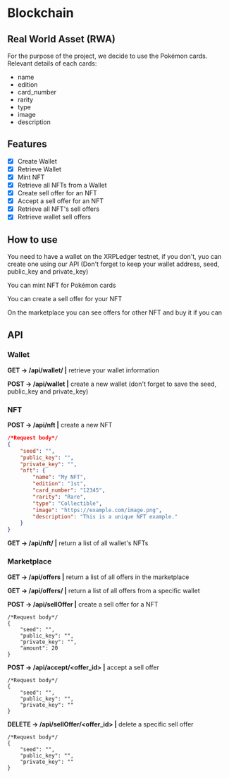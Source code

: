 # Blockchain

## Real World Asset (RWA)

For the purpose of the project, we decide to use the Pokémon cards.
Relevant details of each cards:
- name
- edition
- card_number
- rarity
- type
- image
- description

## Features
- [x] Create Wallet
- [x] Retrieve Wallet
- [x] Mint NFT
- [x] Retrieve all NFTs from a Wallet
- [x] Create sell offer for an NFT
- [x] Accept a sell offer for an NFT
- [x] Retrieve all NFT's sell offers
- [x] Retrieve wallet sell offers

## How to use

You need to have a wallet on the XRPLedger testnet, if you don't, yuo can create one using our API (Don't forget to keep your wallet address, seed, public_key and private_key)

You can mint NFT for Pokémon cards

You can create a sell offer for your NFT

On the marketplace you can see offers for other NFT and buy it if you can

## API

### Wallet
**GET -> /api/wallet/<wallet> |** retrieve your wallet information

**POST -> /api/wallet |** create a new wallet (don't forget to save the seed, public_key and private_key)

### NFT
**POST -> /api/nft |** create a new NFT
```json
/*Request body*/
{
    "seed": "",
    "public_key": "",
    "private_key": "",
    "nft": {
        "name": "My NFT",
        "edition": "1st",
        "card_number": "12345",
        "rarity": "Rare",
        "type": "Collectible",
        "image": "https://example.com/image.png",
        "description": "This is a unique NFT example."
    }
}
```
**GET -> /api/nft/<wallet> |** return a list of all wallet's NFTs

### Marketplace
**GET -> /api/offers |** return a list of all offers in the marketplace

**GET -> /api/offers/<wallet> |** return a list of all offers from a specific wallet

**POST -> /api/sellOffer |** create a sell offer for a NFT
```
/*Request body*/
{
    "seed": "",
    "public_key": "",
    "private_key": "",
    "amount": 20
}
```

**POST -> /api/accept/<offer_id> |** accept a sell offer
```
/*Request body*/
{
    "seed": "",
    "public_key": "",
    "private_key": ""
}
```

**DELETE -> /api/sellOffer/<offer_id> |** delete a specific sell offer
```
/*Request body*/
{
    "seed": "",
    "public_key": "",
    "private_key": ""
}
```
